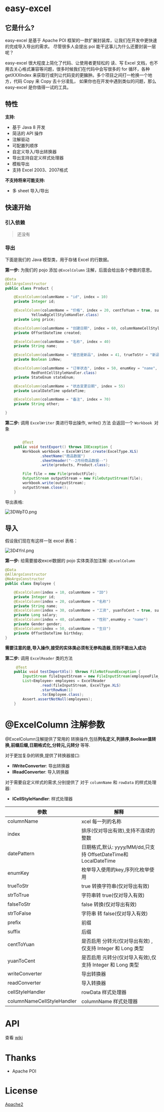 # easy-excel

## 它是什么?

easy-excel 是基于 Apache POI 框架的一款扩展封装库，让我们在开发中更快速的完成导入导出的需求。 尽管很多人会提出 poi 能干这事儿为什么还要封装一层呢？

easy-excel 很大程度上简化了代码、让使用者更轻松的 读、写 Excel 文档，也不用去关心格式兼容等问题，很多时候我们在代码中会写很多的 for 循环，各种 getXXXIndex 来获取行或列让代码变的更臃肿。多个项目之间打一枪换一个地方，代码 Copy 来 Copy 去十分凌乱， 如果你也在开发中遇到类似的问题，那么 easy-excel 是你值得一试的工具。 

## 特性

**支持:**

- 基于 Java 8 开发
- 简洁的 API 操作
- 注解驱动
- 可配置列顺序
- 自定义导入/导出转换器
- 导出支持自定义样式处理器
- 模板导出
- 支持 Excel 2003、2007格式

**不支持将来可能支持:**

- 多 sheet 导入/导出


## 快速开始

### 引入依赖

>  还没有

### 导出

下面是我们的 Java 模型类，用于存储 Excel 的行数据。

**第一步:** 为我们的 pojo 添加 `@ExcelColumn` 注解，后面会给出各个参数的意思。

```java
@Data
@AllArgsConstructor
public class Product {

    @ExcelColumn(columnName = "id", index = 10)
    private Integer id;

    @ExcelColumn(columnName = "价格", index = 20, centToYuan = true, suffix = " 元", columnNameCellStyleHandler =
            YellowBgCellStyleHandler.class)
    private Long price;

    @ExcelColumn(columnName = "创建日期", index = 60, columnNameCellStyleHandler = GreyBgCellStyleHandler.class)
    private OffsetDateTime created;

    @ExcelColumn(columnName = "名称", index = 40)
    private String name;

    @ExcelColumn(columnName = "是否是新品", index = 41, trueToStr = "新品", falseToStr = "非新品")
    private Boolean isNew;

    @ExcelColumn(columnName = "订单状态", index = 50, enumKey = "name", prefix = "状态: ", cellStyleHandler =
            RedFontCellStyleHandler.class)
    private StateEnum stateEnum;

    @ExcelColumn(columnName = "状态变更日期", index = 55)
    private LocalDateTime updateTime;

    @ExcelColumn(columnName = "备注", index = 70)
    private String other;

}

```

**第二步:** 调用 `ExcelWriter` 类进行导出操作, write() 方法 会返回一个 `Workbook `对象

```java

		@Test
    public void testExport() throws IOException {
        Workbook workbook = ExcelWriter.create(ExcelType.XLS)
                .sheetName("商品数据")
                .sheetHeader("--2月份商品数据--")
                .write(products, Product.class);

        File file = new File(productFile);
        OutputStream outputStream = new FileOutputStream(file);
        workbook.write(outputStream);
        outputStream.close();
    }
```

导出表格:

![3DWpTO.png](3DWpTO.png)

## 导入

假设我们现在有这样一张 excel 表格：

![3D4YnI.png](3D4YnI.png)

**第一步:** 给需要接收excel数据的 pojo 实体类添加注解: `@ExcelColumn`

```java
@Data
@AllArgsConstructor
@NoArgsConstructor
public class Employee {

    @ExcelColumn(index = 10, columnName = "ID")
    private Integer id;
    @ExcelColumn(index = 20, columnName = "名称")
    private String name;
    @ExcelColumn(index = 30, columnName = "工资", yuanToCent = true, suffix = " 元")
    private Long salary;
    @ExcelColumn(index = 40, columnName = "性别",enumKey = "name")
    private Gender gender;
    @ExcelColumn(index = 50, columnName = "生日")
    private OffsetDateTime birthday;
}
```

**需要注意的是,导入操作,接受的实体类必须有无参构造器,否则不能出入成功**

**第二步:** 调用 `ExcelReader` 类的方法

```java
     @Test
    public void testImportXls() throws FileNotFoundException {
        InputStream fileInputStream = new FileInputStream(employeeFile_Xls);
        List<Employee> employees = ExcelReader
                .read(fileInputStream, ExcelType.XLS)
                .startRowNum(1)
                .to(Employee.class);
        Assert.assertNotNull(employees);
    }
```

# @ExcelColumn 注解参数

@ExcelColumn注解提供了常用的 转换操作,包括**列名定义,列排序,Boolean值转换,前缀后缀,日期格式化,分转元,元转分** 等等.

对于更加复杂的转换,提供了转换器接口:

* **IWriteConverter**: 导出转换器
* **IReadConverter**: 导入转换器

对于需要自定义样式的需求,分别提供了 对于 `columnName` 和 `rowData` 的样式处理器:

* **ICellStyleHandler**: 样式处理器

| 参数                       | 解释                                                         |
| -------------------------- | ------------------------------------------------------------ |
| columnName                 | xcel 每一列的名称                                            |
| index                      | 排序(仅对导出有效),支持不连续的整数                          |
| datePattern                | 日期格式,默认: yyyy/MM/dd,只支持 OffsetDateTime和 LocalDateTime |
| enumKey                    | 枚举导入使用的key,序列化枚举使用                             |
| trueToStr                  | true 转换字符串(仅对导出有效)                                |
| strToTrue                  | 字符串转 true(仅对导入有效)                                  |
| falseToStr                 | false 转换(仅对导出有效)                                     |
| strToFalse                 | 字符串 转 false(仅对导入有效)                                |
| prefix                     | 前缀                                                         |
| suffix                     | 后缀                                                         |
| centToYuan                 | 是否启用 分转元(仅对导出有效) ,仅支持 Integer 和 Long 类型   |
| yuanToCent                 | 是否启用 元转分(仅对导入有效),仅支持 Integer 和 Long 类型    |
| writeConverter             | 导出转换器                                                   |
| readConverter              | 导入转换器                                                   |
| cellStyleHandler           | rowData 样式处理器                                           |
| columnNameCellStyleHandler | columnName 样式处理器                                        |

# API

查看 [wiki]()

# Thanks

* Apache POI

# License

[Apache2](https://github.com/biezhi/excel-plus/blob/master/LICENSE)



